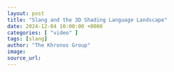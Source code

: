 ```yaml
---
layout: post
title: "Slang and the 3D Shading Language Landscape"
date: 2024-12-04 10:00:00 +0000
categories: [ "video" ]
tags: [slang]
author: "The Khronos Group"
image: 
source_url: 
---
```

